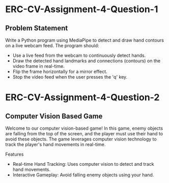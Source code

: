 # ERC-CV-Assignment-4-Question-1
## Problem Statement

Write a Python program using MediaPipe to detect and draw hand contours on a live webcam feed. The program should:
- Use a live feed from the webcam to continuously detect hands.
- Draw the detected hand landmarks and connections (contours) on the video frame in real-time.
- Flip the frame horizontally for a mirror effect.
- Stop the video feed when the user presses the 'q' key.

# ERC-CV-Assignment-4-Question-2
##  Computer Vision Based Game

Welcome to our computer vision-based game! In this game, enemy objects are falling from the top of the screen, and the player must use their hand to avoid these objects. The game leverages computer vision technology to track the player's hand movements in real-time.

Features
- Real-time Hand Tracking: Uses computer vision to detect and track hand movements.
- Interactive Gameplay: Avoid falling enemy objects using your hand.
